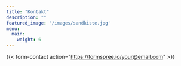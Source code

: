 ```yaml
---
title: "Kontakt"
description: ""
featured_image: '/images/sandkiste.jpg'
menu:
  main:
    weight: 6
---
```


{{< form-contact action="https://formspree.io/your@email.com" >}}
